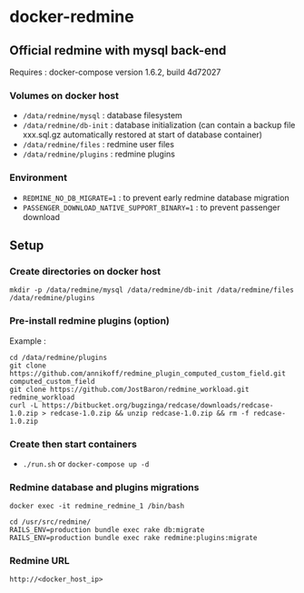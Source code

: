 # docker-redmine

## Official redmine with mysql back-end

Requires : docker-compose version 1.6.2, build 4d72027

### Volumes on docker host
* ``/data/redmine/mysql`` : database filesystem
* ``/data/redmine/db-init`` : database initialization (can contain a backup file xxx.sql.gz automatically restored at start of database container)
* ``/data/redmine/files`` : redmine user files
* ``/data/redmine/plugins`` : redmine plugins

### Environment
* ``REDMINE_NO_DB_MIGRATE=1`` : to prevent early redmine database migration
* ``PASSENGER_DOWNLOAD_NATIVE_SUPPORT_BINARY=1`` : to prevent passenger download

## Setup
### Create directories on docker host
```
mkdir -p /data/redmine/mysql /data/redmine/db-init /data/redmine/files /data/redmine/plugins
```

### Pre-install redmine plugins (option)
Example :
```
cd /data/redmine/plugins
git clone https://github.com/annikoff/redmine_plugin_computed_custom_field.git computed_custom_field
git clone https://github.com/JostBaron/redmine_workload.git redmine_workload
curl -L https://bitbucket.org/bugzinga/redcase/downloads/redcase-1.0.zip > redcase-1.0.zip && unzip redcase-1.0.zip && rm -f redcase-1.0.zip
```

### Create then start containers
* `./run.sh` or `docker-compose up -d`

### Redmine database and plugins migrations
```
docker exec -it redmine_redmine_1 /bin/bash
```
```
cd /usr/src/redmine/
RAILS_ENV=production bundle exec rake db:migrate
RAILS_ENV=production bundle exec rake redmine:plugins:migrate
```

### Redmine URL
```
http://<docker_host_ip>
```
